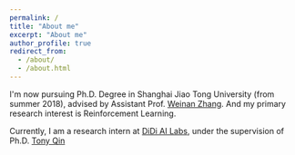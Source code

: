```yaml
---
permalink: /
title: "About me"
excerpt: "About me"
author_profile: true
redirect_from: 
  - /about/
  - /about.html
---
```


I'm now pursuing Ph.D. Degree in Shanghai Jiao Tong University (from summer 2018), advised by Assistant Prof. [Weinan Zhang](http://wnzhang.net). And my primary research interest is Reinforcement Learning. 

Currently, I am a research intern at [DiDi AI Labs](http://www.didi-labs.com), under the supervision of Ph.D. [Tony Qin](https://sites.google.com/site/tonyqin/home)

